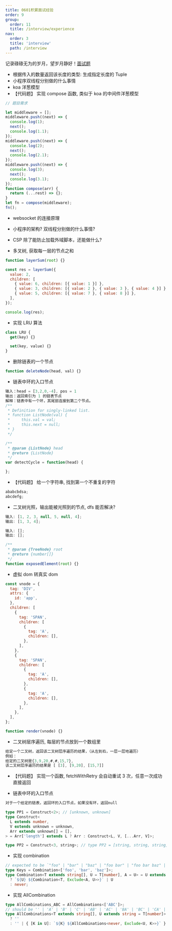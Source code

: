 ```yaml
---
title: 0601积累面试经验
order: 9
group:
  order: 11
  title: /interview/experience
nav:
  order: 3
  title: 'interview'
  path: /interview
---
```


记录碌碌无为的岁月，望岁月静好！[面试题](https://mp.weixin.qq.com/s/XkxbEL9tac1FHAhfjf7Olg)

- 根据传入的数量返回该长度的类型: 生成指定长度的 Tuple
- 小程序双线程分别做的什么事情
- koa 洋葱模型
- 【代码题】 实现 compose 函数, 类似于 koa 的中间件洋葱模型

```js
// 题目需求

let middleware = [];
middleware.push((next) => {
  console.log(1);
  next();
  console.log(1.1);
});
middleware.push((next) => {
  console.log(2);
  next();
  console.log(2.1);
});
middleware.push((next) => {
  console.log(3);
  next();
  console.log(3.1);
});
function compose(arr) {
  return (...rest) => {};
}
let fn = compose(middleware);
fn();
```

- websocket 的连接原理
- 小程序的架构? 双线程分别做的什么事情?
- CSP 除了能防止加载外域脚本，还能做什么?

- 多叉树, 获取每一层的节点之和

```js
function layerSum(root) {}

const res = layerSum({
  value: 2,
  children: [
    { value: 6, children: [{ value: 1 }] },
    { value: 3, children: [{ value: 2 }, { value: 3 }, { value: 4 }] },
    { value: 5, children: [{ value: 7 }, { value: 8 }] },
  ],
});

console.log(res);
```

- 实现 LRU 算法

```js
class LRU {
  get(key) {}

  set(key, value) {}
}
```

- 删除链表的一个节点

```js
function deleteNode(head, val) {}
```

- 链表中环的入口节点

```js
输入：head = [3,2,0,-4], pos = 1
输出：返回索引为 1 的链表节点
解释：链表中有一个环，其尾部连接到第二个节点。
/**
 * Definition for singly-linked list.
 * function ListNode(val) {
 *     this.val = val;
 *     this.next = null;
 * }
 */

/**
 * @param {ListNode} head
 * @return {ListNode}
 */
var detectCycle = function(head) {

};
```

- 【代码题】 给一个字符串, 找到第一个不重复的字符

```js
ababcbdsa;
abcdefg;
```

- 二叉树光照，输出能被光照到的节点, dfs 能否解决?

```js
输入: [1, 2, 3, null, 5, null, 4];
输出: [1, 3, 4];

输入: [];
输出: [];

/**
 * @param {TreeNode} root
 * @return {number[]}
 */
function exposedElement(root) {}
```

- 虚拟 dom 转真实 dom

```js
const vnode = {
  tag: 'DIV',
  attrs: {
    id: 'app',
  },
  children: [
    {
      tag: 'SPAN',
      children: [
        {
          tag: 'A',
          children: [],
        },
      ],
    },
    {
      tag: 'SPAN',
      children: [
        {
          tag: 'A',
          children: [],
        },
        {
          tag: 'A',
          children: [],
        },
      ],
    },
  ],
};

function render(vnode) {}
```

- 二叉树层序遍历, 每层的节点放到一个数组里

```js
给定一个二叉树，返回该二叉树层序遍历的结果，（从左到右，一层一层地遍历）
例如：
给定的二叉树是{3,9,20,#,#,15,7},
该二叉树层序遍历的结果是 [ [3], [9,20], [15,7]]
```

- 【代码题】 实现一个函数, fetchWithRetry 会自动重试 3 次，任意一次成功直接返回

- 链表中环的入口节点

```js
对于一个给定的链表，返回环的入口节点，如果没有环，返回null
```

```ts
type PP1 = Construct<2>; // [unknown, unknown]
type Construct<
  L extends number,
  V extends unknown = unknown,
  Arr extends unknown[] = [],
> = Arr['length'] extends L ? Arr : Construct<L, V, [...Arr, V]>;

type PP2 = Construct<3, string>; // type PP2 = [string, string, string]
```

- 实现 combination

```ts
// expected to be `"foo" | "bar" | "baz" | "foo bar" | "foo bar baz" | "foo baz" | "foo baz bar" | "bar foo" | "bar foo baz" | "bar baz" | "bar baz foo" | "baz foo" | "baz foo bar" | "baz bar" | "baz bar foo"`
type Keys = Combination<['foo', 'bar', 'baz']>;
type Combination<T extends string[], U = T[number], A = U> = U extends infer U extends string
  ? `${U} ${Combination<T, Exclude<A, U>>}` | U
  : never;
```

- 实现 AllCombination

```ts
type AllCombinations_ABC = AllCombinations<['ABC']>;
// should be '' | 'A' | 'B' | 'C' | 'AB' | 'AC' | 'BA' | 'BC' | 'CA' | 'CB' | 'ABC' | 'ACB' | 'BAC' | 'BCA' | 'CAB' | 'CBA'
type AllCombinations<T extends string[], U extends string = T[number]> = [U] extends [never]
  ? ''
  : '' | { [K in U]: `${K} ${AllCombinations<never, Exclude<U, K>>}` }[U];
```
